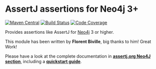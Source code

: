 AssertJ assertions for Neo4j 3+
===============================

[![Maven Central](https://maven-badges.herokuapp.com/maven-central/org.assertj/assertj-neo4j/badge.svg)](https://maven-badges.herokuapp.com/maven-central/org.assertj/assertj-neo4j)
[![Build Status](https://travis-ci.org/joel-costigliola/assertj-neo4j.svg?branch=master)](https://travis-ci.org/joel-costigliola/assertj-neo4j)
[![Code Coverage](https://codecov.io/gh/joel-costigliola/assertj-neo4j/branch/master/graph/badge.svg)](https://codecov.io/gh/joel-costigliola/assertj-neo4j)

Provides assertions like AssertJ for [Neo4j](http://www.neo4j.org/) 3 or higher.

This module has been written by **Florent Biville**, big thanks to him! Great Work!

Please have a look at the complete documentation in [**assertj.org Neo4J section**](http://joel-costigliola.github.io/assertj/assertj-neo4j.html), including a [**quickstart guide**](http://joel-costigliola.github.io/assertj/assertj-neo4j.html#quickstart).

